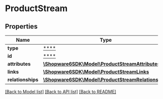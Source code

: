 # ProductStream

## Properties
Name | Type | Description | Notes
------------ | ------------- | ------------- | -------------
**type** | [****](.md) |  | [optional] 
**id** | [****](.md) |  | [optional] 
**attributes** | [**\Shopware6SDK\Model\ProductStreamAttributes**](ProductStreamAttributes.md) |  | [optional] 
**links** | [**\Shopware6SDK\Model\ProductStreamLinks**](ProductStreamLinks.md) |  | [optional] 
**relationships** | [**\Shopware6SDK\Model\ProductStreamRelationships**](ProductStreamRelationships.md) |  | [optional] 

[[Back to Model list]](../../README.md#documentation-for-models) [[Back to API list]](../../README.md#documentation-for-api-endpoints) [[Back to README]](../../README.md)

